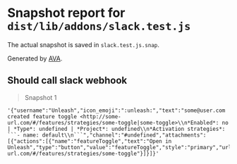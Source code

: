 # Snapshot report for `dist/lib/addons/slack.test.js`

The actual snapshot is saved in `slack.test.js.snap`.

Generated by [AVA](https://avajs.dev).

## Should call slack webhook

> Snapshot 1

    '{"username":"Unleash","icon_emoji":":unleash:","text":"some@user.com created feature toggle <http://some-url.com/#/features/strategies/some-toggle|some-toggle>\\n*Enabled*: no | *Type*: undefined | *Project*: undefined\\n*Activation strategies*: ```- name: default\\n```","channel":"#undefined","attachments":[{"actions":[{"name":"featureToggle","text":"Open in Unleash","type":"button","value":"featureToggle","style":"primary","url":"http://some-url.com/#/features/strategies/some-toggle"}]}]}'
